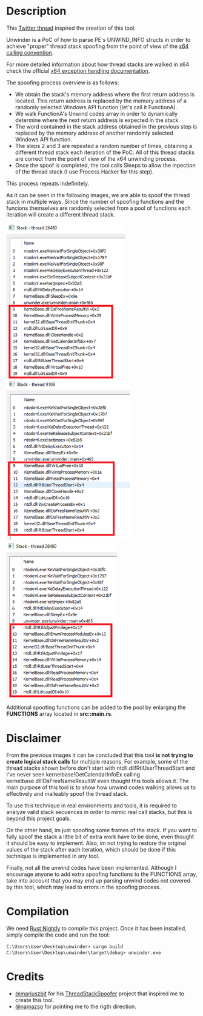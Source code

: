 # Description

This [Twitter thread](https://twitter.com/namazso/status/1442313752767045635?s=20&t=wxBHvf95-XtkPEevjcgbPg) inspired the creation of this tool. 

Unwinder is a PoC of how to parse PE's UNWIND_INFO structs in order to achieve "proper" thread stack spoofing from the point of view of the [x64 calling convention](https://learn.microsoft.com/en-us/cpp/build/x64-calling-convention?view=msvc-170). 

For more detailed information about how thread stacks are walked in x64 check the official [x64 exception handling documentation](https://learn.microsoft.com/en-us/cpp/build/exception-handling-x64?view=msvc-170).

The spoofing process overview is as follows:
* We obtain the stack's memory address where the first return address is located. This return address is replaced by the memory address of a randomly selected Windows API function (let's call it FunctionA).
* We walk FunctionA's Unwind codes array in order to dynamically determine where the next return address is expected in the stack.
* The word contained in the stack address obtained in the previous step is replaced by the memory address of another randomly selected Windows API function.
* The steps 2 and 3 are repeated a random number of times, obtaining a different thread stack each iteration of the PoC. All of this thread stacks are correct from the point of view of the x64 unwinding process.
* Once the spoof is completed, the tool calls Sleeps to allow the inpection of the thread stack (I use Process Hacker for this step).

This process repeats indefinitely.

As it can be seen in the following images, we are able to spoof the thread stack in multiple ways. Since the number of spoofing functions and the funcions themselves are randomly selected from a pool of functions each iteration will create a different thread stack. 

![Thread stack spoofed.](/images/spoof1.png "Thread stack spoofed")
![Thread stack spoofed.](/images/spoof2.png "Thread stack spoofed")
![Thread stack spoofed.](/images/spoof3.png "Thread stack spoofed")

Additional spoofing functions can be added to the pool by enlarging the **FUNCTIONS** array located in **src::main.rs**.

# Disclaimer

From the previous images it can be concluded that this tool **is not trying to create logical stack calls** for multiple reasons. For example, some of the thread stacks shown before don't start with ntdll.dll!RtlUserThreadStart and I've never seen kernelbase!GetCalendarInfoEx calling kernelbase.dll!DsFreeNameResultW even thought this tools allows it. The main purpose of this tool is to show how unwind codes walking allows us to effectively and malleably spoof the thread stack.

To use this technique in real environments and tools, it is required to analyze valid stack secuences in order to mimic real call stacks, but this is beyond this project goals.

On the other hand, im just spoofing some frames of the stack. If you want to fully spoof the stack a little bit of extra work have to be done, even thought it should be easy to implement. Also, im not trying to restore the original values of the stack after each iteration, which should be done if this technique is implemented in any tool.

Finally, not all the unwind codes have been implemented. Although I encourage anyone to add extra spoofing functions to the FUNCTIONS array, take into account that you may end up parsing unwind codes not covered by this tool, which may lead to errors in the spoofing process.

# Compilation 

We need [Rust Nightly](https://web.mit.edu/rust-lang_v1.25/arch/amd64_ubuntu1404/share/doc/rust/html/book/second-edition/ch01-03-how-rust-is-made-and-nightly-rust.html) to compile this project. Once it has been installed, simply compile the code and run the tool:

	C:\Users\User\Desktop\unwinder> cargo build
	C:\Users\User\Desktop\unwinder\target\debug> unwinder.exe

# Credits

* [@mariuszbit](https://twitter.com/mariuszbit) for his [ThreadStackSpoofer](https://github.com/mgeeky/ThreadStackSpoofer) project that inspired me to create this tool.
* [@namazso](https://twitter.com/namazso) for pointing me to the rigth direction.

